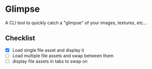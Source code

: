 # Glimpse

A CLI tool to quickly catch a "glimpse" of your images, textures, etc...

## Checklist

- [x] Load single file asset and display it
- [ ] Load multiple file assets and swap between them
- [ ] display file assets in tabs to swap on
